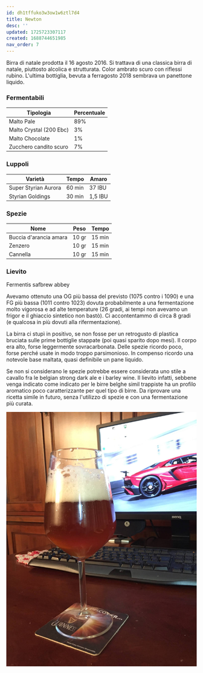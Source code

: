 ```yaml
---
id: dh1tffuko3w3ow1w6ztl7d4
title: Newton
desc: ''
updated: 1725723307117
created: 1688744651985
nav_order: 7
---
```

Birra di natale prodotta il 16 agosto 2016. Si trattava di una classica birra di natale, piuttosto alcolica e strutturata. Color ambrato scuro con riflessi rubino. L'ultima bottiglia, bevuta a ferragosto 2018 sembrava un panettone liquido.

### Fermentabili

| Tipologia               | Percentuale |
|------------------------ |-------------|
| Malto Pale              | 89%         |
| Malto Crystal (200 Ebc) | 3%          |
| Malto Chocolate         | 1%          |
| Zucchero candito scuro  | 7%          |

### Luppoli

| Varietà              | Tempo  | Amaro   |
|----------------------|--------|---------|
| Super Styrian Aurora | 60 min | 37 IBU  |
| Styrian Goldings     | 30 min | 1,5 IBU |

### Spezie

| Nome                   | Peso  | Tempo  |
|------------------------|-------|--------|
| Buccia d'arancia amara | 10 gr | 15 min |
| Zenzero                | 10 gr | 15 min |
| Cannella               | 10 gr | 15 min |

### Lievito

Fermentis safbrew abbey  

Avevamo ottenuto una OG più bassa del previsto (1075 contro i 1090) e una FG più bassa (1011 contro 1023) dovuta probabilmente a una fermentazione molto vigorosa e ad alte temperature (26 gradi, ai tempi non avevamo un frigor e il ghiaccio sintetico non bastò). Ci accontentammo di circa 8 gradi (e qualcosa in più dovuti alla rifermentazione).

La birra ci stupì in positivo, se non fosse per un retrogusto di plastica bruciata sulle prime bottiglie stappate (poi quasi sparito dopo mesi). Il corpo era alto, forse leggermente sovracarbonata. Delle spezie ricordo poco, forse perché usate in modo troppo parsimonioso. In compenso ricordo una notevole base maltata, quasi definibile un pane liquido.

Se non si considerano le spezie potrebbe essere considerata uno stile a cavallo fra le belgian strong dark ale e i barley wine. Il lievito infatti, sebbene venga indicato come indicato per le birre belghe simil trappiste ha un profilo aromatico poco caratterizzante per quel tipo di birre. Da riprovare una ricetta simile in futuro, senza l'utilizzo di spezie e con una fermentazione più curata.

![image](./assets/images/newton.jpg)
